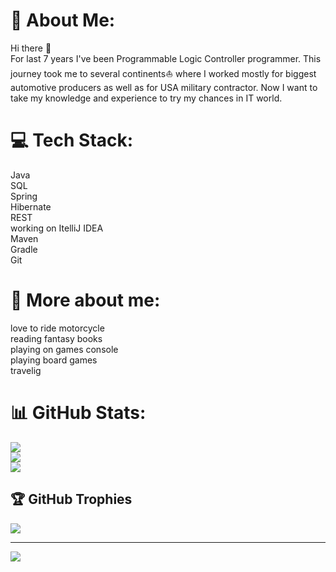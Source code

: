 # 💫 About Me:
Hi there 👋
<br>For last 7 years I've been Programmable Logic Controller programmer. This journey took me to several continents⛵ where I worked mostly for biggest automotive producers as well as for USA military contractor. Now I want to take my knowledge and experience to try my chances in IT world.

# 💻 Tech Stack:
Java<br>SQL<br>Spring<br>Hibernate<br>REST<br>working on ItelliJ IDEA<br>Maven<br>Gradle<br>Git<br>

# 🔭 More about me:
love to ride motorcycle<br>reading fantasy books<br>playing on games console<br>playing board games<br>travelig

# 📊 GitHub Stats:
![](https://readme-stats-git-main-morkmic.vercel.app/api?username=morkmic&theme=city_light&hide_border=true&include_all_commits=false&count_private=true)<br/>
![](https://github-readme-streak-stats.herokuapp.com/?user=morkmic&theme=city_light&hide_border=true)<br/>
![](https://readme-stats-git-main-morkmic.vercel.app/api/top-langs/?username=morkmic&theme=city_light&hide_border=true&include_all_commits=false&count_private=true&layout=compact)

## 🏆 GitHub Trophies
![](https://github-profile-trophy.vercel.app/?username=morkmic&theme=juicyfresh&no-frame=false&no-bg=true&margin-w=4)

---
[![](https://visitcount.itsvg.in/api?id=morkmic&icon=0&color=0)](https://visitcount.itsvg.in)

<!-- Proudly created with GPRM ( https://gprm.itsvg.in ) -->
